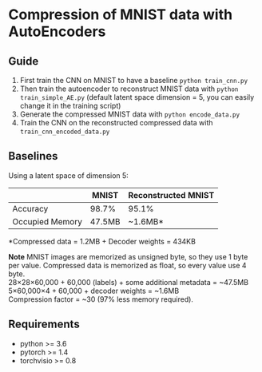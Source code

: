 # Compression of MNIST data with AutoEncoders

## Guide
1. First train the CNN on MNIST to have a baseline `python train_cnn.py`
2. Then train the autoencoder to reconstruct MNIST data with `python train_simple_AE.py` (default latent space dimension = 5, you can easily change it in the training script)
3. Generate the compressed MNIST data with `python encode_data.py`
4. Train the CNN on the reconstructed compressed data with `train_cnn_encoded_data.py`

## Baselines
Using a latent space of dimension 5:


|                 | MNIST  | Reconstructed MNIST |
|-----------------|--------|---------------------|
| Accuracy        | 98.7%  | 95.1%               |
| Occupied Memory | 47.5MB | ~1.6MB\*             |

\*Compressed data = 1.2MB + Decoder weights = 434KB 

**Note** MNIST images are memorized as unsigned byte, so they use 1 byte per value. Compressed data is memorized as float, so every value use 4 byte. <br/>
28×28×60,000 + 60,000 (labels) + some additional metadata = ~47.5MB <br/>
5×60,000×4 + 60,000 + decoder weights = ~1.6MB <br/>
Compression factor = ~30 (97% less memory required).  

## Requirements
- python >= 3.6
- pytorch >= 1.4
- torchvisio >= 0.8
